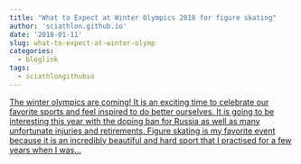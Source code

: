 ```yaml
---
title: "What to Expect at Winter Olympics 2018 for figure skating"
author: 'sciathlon.github.io'
date: '2018-01-11'
slug: what-to-expect-at-winter-olymp
categories:
  - bloglink
tags:
  - sciathlongithubio
---
```


[The winter olympics are coming! It is an exciting time to celebrate our favorite sports and feel inspired to do better ourselves. It is going to be interesting this year with the doping ban for Russia as well as many unfortunate injuries and retirements. Figure skating is my favorite event because it is an incredibly beautiful and hard sport that I practised for a few years when I was...<click to read more>](https://Sciathlon.github.io/post/what-to-expect-at-winter-olympics-2018/)

